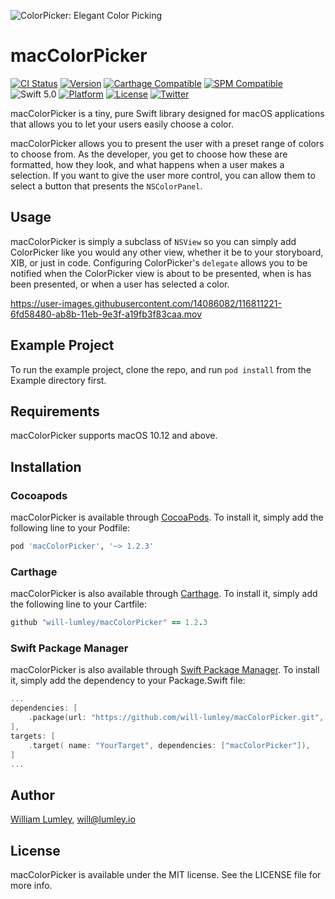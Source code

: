 ![ColorPicker: Elegant Color Picking](https://raw.githubusercontent.com/will-lumley/macColorPicker/main/ColorPicker.png)

# macColorPicker

[![CI Status](https://api.travis-ci.com/will-lumley/macColorPicker.svg?branch=main)](https://travis-ci.org/will-lumley/macColorPicker)
[![Version](https://img.shields.io/cocoapods/v/macColorPicker.svg?style=flat)](https://cocoapods.org/pods/macColorPicker)
[![Carthage Compatible](https://img.shields.io/badge/Carthage-compatible-4BC51D.svg?style=flat)](https://github.com/Carthage/Carthage)
[![SPM Compatible](https://img.shields.io/badge/SPM-compatible-4BC51D.svg?style=flat)](https://github.com/apple/swift-package-manager)
![Swift 5.0](https://img.shields.io/badge/Swift-5.0-orange.svg)
[![Platform](https://img.shields.io/cocoapods/p/macColorPicker.svg?style=flat)](https://cocoapods.org/pods/macColorPicker)
[![License](https://img.shields.io/cocoapods/l/macColorPicker.svg?style=flat)](https://cocoapods.org/pods/macColorPicker)
[![Twitter](https://img.shields.io/badge/twitter-@wlumley95-blue.svg?style=flat)](https://twitter.com/wlumley95)

macColorPicker is a tiny, pure Swift library designed for macOS applications that allows you to let your users easily choose a color.

macColorPicker allows you to present the user with a preset range of colors to choose from. As the developer, you get to choose how these are formatted, how they look, and what happens when a user makes a selection.
If you want to give the user more control, you can allow them to select a button that presents the `NSColorPanel`.

## Usage

macColorPicker is simply a subclass of `NSView` so you can simply add ColorPicker like you would any other view, whether it be to your storyboard, XIB, or just in code. 
Configuring ColorPicker's `delegate` allows you to be notified when the ColorPicker view is about to be presented, when is has been presented, or when a user has selected a color.


https://user-images.githubusercontent.com/14086082/116811221-6fd58480-ab8b-11eb-9e3f-a19fb3f83caa.mov

## Example Project

To run the example project, clone the repo, and run `pod install` from the Example directory first.

## Requirements

macColorPicker supports macOS 10.12 and above.

## Installation

### Cocoapods
macColorPicker is available through [CocoaPods](http://cocoapods.org). To install
it, simply add the following line to your Podfile:

```ruby
pod 'macColorPicker', '~> 1.2.3'
```

### Carthage
macColorPicker is also available through [Carthage](https://github.com/Carthage/Carthage). To install
it, simply add the following line to your Cartfile:

```ruby
github "will-lumley/macColorPicker" == 1.2.3
```

### Swift Package Manager
macColorPicker is also available through [Swift Package Manager](https://github.com/apple/swift-package-manager). 
To install it, simply add the dependency to your Package.Swift file:

```swift
...
dependencies: [
    .package(url: "https://github.com/will-lumley/macColorPicker.git", from: "1.2.3"),
],
targets: [
    .target( name: "YourTarget", dependencies: ["macColorPicker"]),
]
...
```
## Author

[William Lumley](https://lumley.io/), will@lumley.io

## License

macColorPicker is available under the MIT license. See the LICENSE file for more info.

